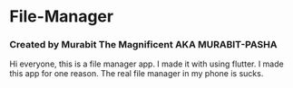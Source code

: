 # File-Manager
### Created by Murabit The Magnificent AKA MURABIT-PASHA
Hi everyone, this is a file manager app. I made it with using flutter. I made this app for one reason. The real file manager in my phone is sucks.
